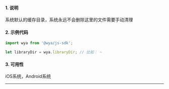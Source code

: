 #### 1. 说明

系统默认的缓存目录，系统永远不会删除这里的文件需要手动清理

#### 2. 示例代码

```javascript
import wya from '@wya/js-sdk';

let libraryDir = wya.libraryDir; // 比如： ~
```

#### 3. 可用性

iOS系统，Android系统

---------

